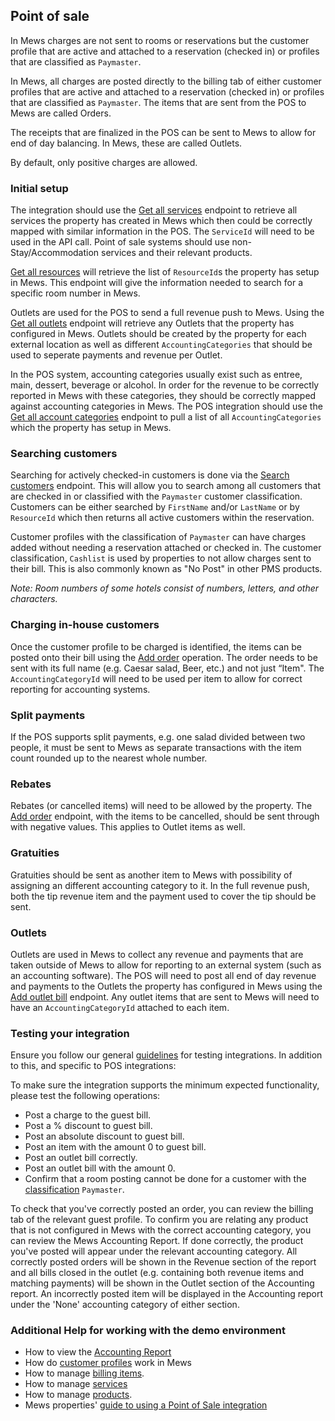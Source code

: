 ## Point of sale

In Mews charges are not sent to rooms or reservations but the customer profile that are active and attached to a reservation (checked in) or profiles that are classified as `Paymaster`. 

In Mews, all charges are posted directly to the billing tab of either customer profiles that are active and attached to a reservation (checked in) or profiles that are classified as `Paymaster`. The items that are sent from the POS to Mews are called Orders.

The receipts that are finalized in the POS can be sent to Mews to allow for end of day balancing. In Mews, these are called Outlets. 

By default, only positive charges are allowed.

### Initial setup

The integration should use the [Get all services](../operations/services.md#get-all-services) endpoint to retrieve all services the property has created in Mews which then could be correctly mapped with similar information in the POS. The `ServiceId` will need to be used in the API call. Point of sale systems should use non-Stay/Accommodation services and their relevant products.

[Get all resources](../operations/enterprises.md#get-all-resources) will retrieve the list of `ResourceId`s the property has setup in Mews. This endpoint will give the information needed to search for a specific room number in Mews.

Outlets are used for the POS to send a full revenue push to Mews. Using the [Get all outlets](../operations/enterprises.md#get-all-outlets) endpoint will retrieve any Outlets that the property has configured in Mews. Outlets should be created by the property for each external location as well as different `AccountingCategories` that should be used to seperate payments and revenue per Outlet.  

In the POS system, accounting categories usually exist such as entree, main, dessert, beverage or alcohol. In order for the revenue to be correctly reported in Mews with these categories, they should be correctly mapped against accounting categories in Mews. The POS integration should use the [Get all account categories](../operations/finance.md#get-all-accounting-categories) endpoint to pull a list of all `AccountingCategories` which the property has setup in Mews.

### Searching customers

Searching for actively checked-in customers is done via the [Search customers](../operations/customers.md#search-customers) endpoint. This will allow you to search among all customers that are checked in or classified with the `Paymaster` customer classification. Customers can be either searched by `FirstName` and/or `LastName` or by `ResourceId` which then returns all active customers within the reservation.

Customer profiles with the classification of `Paymaster` can have charges added without needing a reservation attached or checked in. The customer classification, `Cashlist` is used by properties to not allow charges sent to their bill. This is also commonly known as "No Post" in other PMS products.

*Note: Room numbers of some hotels consist of numbers, letters, and other characters.*

### Charging in-house customers

Once the customer profile to be charged is identified, the items can be posted onto their bill using the [Add order](../operations/services.md#add-order) operation. The order needs to be sent with its full name (e.g. Caesar salad, Beer, etc.) and not just “Item". The `AccountingCategoryId` will need to be used per item to allow for correct reporting for accounting systems.

### Split payments

If the POS supports split payments, e.g. one salad divided between two people, it must be sent to Mews as separate transactions with the item count rounded up to the nearest whole number.

### Rebates

Rebates (or cancelled items) will need to be allowed by the property. The [Add order](../operations/services.md#add-order) endpoint, with the items to be cancelled, should be sent through with negative values. This applies to Outlet items as well.

### Gratuities

Gratuities should be sent as another item to Mews with possibility of assigning an different accounting category to it. In the full revenue push, both the tip revenue item and the payment used to cover the tip should be sent.

### Outlets

Outlets are used in Mews to collect any revenue and payments that are taken outside of Mews to allow for reporting to an external system (such as an accounting software). The POS will need to post all end of day revenue and payments to the Outlets the property has configured in Mews using the [Add outlet bill](../operations/finance.md#add-outlet-bills) endpoint. Any outlet items that are sent to Mews will need to have an `AccountingCategoryId` attached to each item.

### Testing your integration

Ensure you follow our general [guidelines](../guidelines.md) for testing integrations. In addition to this, and specific to POS integrations:

To make sure the integration supports the minimum expected functionality, please test the following operations:
* Post a charge to the guest bill.
* Post a % discount to guest bill.
* Post an absolute discount to guest bill.
* Post an item with the amount 0 to guest bill.
* Post an outlet bill correctly.
* Post an outlet bill with the amount 0.
* Confirm that a room posting cannot be done for a customer with the [classification](../operations/customers.md#customer-classification) `Paymaster`.

To check that you've correctly posted an order, you can review the billing tab of the relevant guest profile. To confirm you are relating any product that is not configured in Mews with the correct accounting category, you can review the Mews Accounting Report. If done correctly, the product you've posted will appear under the relevant accounting category. All correctly posted orders will be shown in the Revenue section of the report and all bills closed in the outlet (e.g. containing both revenue items and matching payments) will be shown in the Outlet section of the Accounting report. An incorrectly posted item will be displayed in the Accounting report under the 'None' accounting category of either section. 

### Additional Help for working with the demo environment

- How to view the [Accounting Report](https://intercom.help/mews-systems/en/articles/4245918-accounting-report)
- How do [customer profiles](https://help.mews.com/en/articles/4245538-create-a-customer-profile) work in Mews 
- How to manage [billing items](https://intercom.help/mews-systems/en/articles/4245416-add-move-or-remove-items-from-open-bills). 
- How to manage [services](https://intercom.help/mews-systems/en/articles/4244364-understanding-services) 
- How to manage [products](https://intercom.help/mews-systems/en/articles/4244370-create-or-delete-a-product). 
- Mews properties' [guide to using a Point of Sale integration](https://help.mews.com/en/articles/4245649-point-of-sale-integrations-for-commander)
